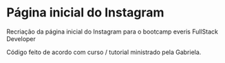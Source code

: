 # Página inicial do Instagram



Recriação da página inicial do Instagram para o bootcamp everis FullStack Developer

Código feito de acordo com curso / tutorial ministrado pela Gabriela.